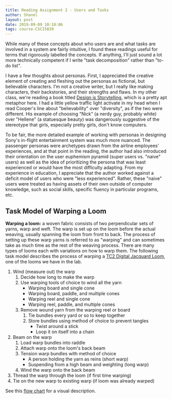 ```yaml
---
title: Reading Assignment 2 - Users and Tasks
author: Shanel
layout: post
date: 2019-09-09 10:10:06
tags: course-CSCI5839
---
```


While many of these concepts about who users are and what tasks are involved in a system are fairly intuitive, I found these readings useful for terms that rigorously labelled the concepts. If anything, I'll just sound a lot more technically competent if I write "task decomposition" rather than "to-do list".

I have a few thoughts about personas. First, I appreciated the creative element of creating and fleshing out the personas as fictional, but believable characters. I'm not a creative writer, but I really like making characters, their backstories, and their strengths and flaws. In my other class, we're reading a book titled [Design is Storytelling](https://www.cooperhewitt.org/publications/design-is-storytelling/), which is a pretty apt metaphor here. I had a little yellow traffic light activate in my head when I read Cooper's line about "believability" over "diversity", as if the two were different. His example of choosing "Nick" (a nerdy guy, probably white) over "Hellene" (a statuesque beauty) was dangerously suggestive of the stereotype that girls, especially pretty girls, don't know computers. 

To be fair, the more detailed example of working with personas in designing Sony's in-flight entertainment system was much more nuanced. The passenger personas were archetypes drawn from the airline employees' experiences, and at that point in the reading, the author had also introduced their orientation on the user euphemism pyramid (super users vs. "naive" users) as well as the idea of prioritizing the persona that was least experienced or would have the most difficulty adapting. From my experience in education, I appreciate that the author worked against a deficit model of users who were "less experienced". Rather, these "naive" users were treated as having assets of their own outside of computer knowledge, such as social skills, specific fluency in particular programs, etc.

## Task Model of Warping a Loom

**Warping a loom:** a woven fabric consists of two perpendicular sets of yarns, warp and weft. The warp is set up on the loom before the actual weaving, usually spanning the loom from front to back. The process of setting up these warp yarns is referred to as "warping" and can sometimes take as much time as the rest of the weaving process. There are many types of looms each with variations on how to warp them. The following task model describes the process of warping a [TC2 Digital Jacquard Loom](https://www.digitalweaving.no/tc2-loom/), one of the looms we have in the lab.

1. Wind (measure out) the warp
    1. Decide how long to make the warp
    2. Use warping tools of choice to wind all the yarn
        * Warping board and single cone
        * Warping board, paddle, and multiple cones
        * Warping reel and single cone
        * Warping reel, paddle, and multiple cones
    3. Remove wound yarn from the warping reel or board
        1. Tie bundles every yard or so to keep together
        2. Store bundles using method of choice to prevent tangles
            * Twist around a stick
            * Loop it on itself into a chain
2. Beam on the warp
    1. Load warp bundles into raddle
    2. Attach warp onto the loom's back beam
    3. Tension warp bundles with method of choice
        * A person holding the yarn as reins (short warp)
        * Suspending from a high beam and weighting (long warp)
    4. Wind the warp onto the back beam
3. Thread the warp through the loom (if first time warping)
3. Tie on the new warp to existing warp (if loom was already warped)

See this [flow chart](https://drive.google.com/file/d/1CNhUaL8qKj87nFlD-p4pjlJlyjo4rAM-/view?usp=sharing) for a visual description.